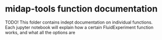 # midap-tools function documentation

TODO!
This folder contains indept documentation on individual functions. Each jupyter notebook will explain how a certain FluidExperiment function works, and what all the options are